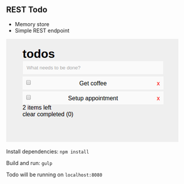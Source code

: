 ## REST Todo


- Memory store
- Simple REST endpoint

![screenshot](https://raw.githubusercontent.com/fissionjs/examples/master/todo/js/rest-todo/screenshot.png)


Install dependencies: `npm install`

Build and run: `gulp`

Todo will be running on `localhost:8080`
